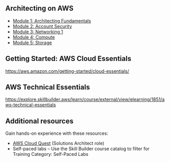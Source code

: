 
## Architecting on AWS
- [Module 1: Architecting Fundamentals](archieve/module-1.md)
- [Module 2: Account Security](archieve/module-2.md)
- [Module 3: Networking 1](archieve/module-3.md)
- [Module 4: Compute](archieve/module-4.md)
- [Module 5: Storage](archieve/module-5.md)


## Getting Started: AWS Cloud Essentials
https://aws.amazon.com/getting-started/cloud-essentials/

## AWS Technical Essentials
https://explore.skillbuilder.aws/learn/course/external/view/elearning/1851/aws-technical-essentials

## Additional resources

Gain hands-on experience with these resources:

- [AWS Cloud Quest](https://explore.skillbuilder.aws/learn/course/external/view/elearning/7636/cloud-quest) (Solutions Architect role)
- Self-paced labs – Use the Skill Builder course catalog to filter for Training Category: Self-Paced Labs


